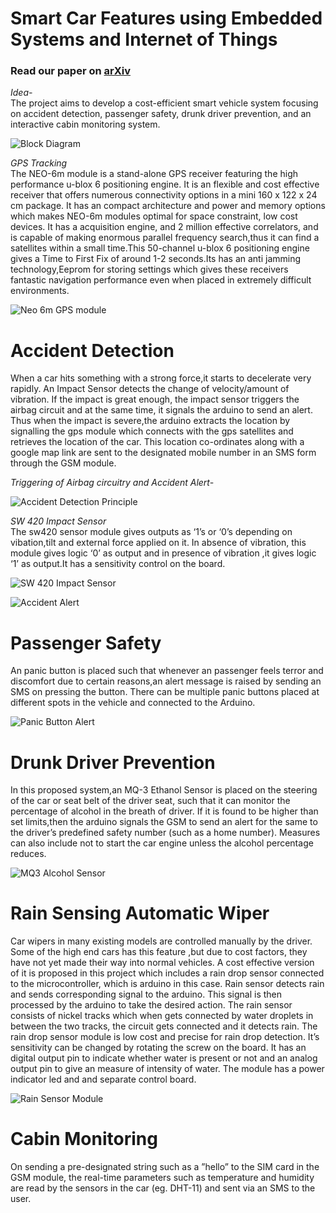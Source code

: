 # Smart Car Features using Embedded Systems and Internet of Things

### Read our paper on [arXiv](https://arxiv.org/pdf/2101.00496.pdf)


*Idea-*\
The project aims to develop a cost-efficient smart vehicle system focusing on accident detection, passenger safety, drunk driver prevention, and an interactive cabin monitoring system.


![Block Diagram](https://github.com/Abhishek0697/IoT_SmartCar/blob/master/docs/Block%20Diagram.PNG)


*GPS Tracking*\
The NEO-6m module is a  stand-alone GPS receiver featuring the high performance u-blox 6 positioning engine. It is an flexible and cost effective receiver that offers  numerous connectivity options in a mini 160 x 122 x 24 cm package. It has an  compact architecture and power and memory options which  makes NEO-6m modules optimal for space constraint, low cost devices. It has a acquisition engine, and 2 million  effective correlators, and is capable of making enormous parallel frequency search,thus it can find a satellites within a small time.This 50-channel u-blox 6 positioning engine gives a Time to First Fix of around 1-2 seconds.Its has an anti jamming technology,Eeprom for storing settings which gives these receivers fantastic navigation performance even when placed in extremely difficult environments.


![Neo 6m GPS module](https://github.com/Abhishek0697/IoT_SmartCar/blob/master/docs/Neo%206m%20GPS%20module.PNG)



# Accident Detection


When a car hits something with a strong force,it starts to decelerate  very rapidly. An Impact Sensor detects the change of velocity/amount of vibration. If the impact is great enough, the impact sensor triggers the airbag circuit and at the same time, it signals  the arduino to send  an alert. Thus when the impact is severe,the arduino extracts the location by signalling the gps module which connects with the gps satellites and retrieves the location of the car. This location co-ordinates along with a google map link are sent to the designated mobile number in an SMS form through the GSM module.


*Triggering of Airbag circuitry and Accident Alert-*

![Accident Detection Principle](https://github.com/Abhishek0697/IoT_SmartCar/blob/master/docs/Accident%20Detection%20Principle.PNG)


*SW 420 Impact Sensor*\
The sw420 sensor module gives outputs as ‘1’s or ‘0’s   depending on vibation,tilt and external force applied on it. In absence of  vibration, this module gives logic ‘0’ as output and in presence of vibration ,it gives logic ‘1’ as output.It has a sensitivity control on the board.


![SW 420 Impact Sensor](https://github.com/Abhishek0697/IoT_SmartCar/blob/master/docs/SW%20420%20Impact%20Sensor.PNG)


![Accident Alert](https://github.com/Abhishek0697/IoT_SmartCar/blob/master/docs/Accident%20Alert.PNG)




# Passenger Safety

An panic button is placed such that whenever an passenger feels terror and discomfort due to certain reasons,an alert message is raised by sending an SMS on pressing the button. There can be multiple panic buttons placed at different spots in the vehicle and connected to the Arduino.


![Panic Button Alert](https://github.com/Abhishek0697/IoT_SmartCar/blob/master/docs/Panic%20Button%20Alert.PNG)




# Drunk Driver Prevention

In this proposed system,an MQ-3 Ethanol Sensor is placed on the steering of the car or seat belt of the driver seat, such that it can monitor the percentage of alcohol in the breath of driver. If it is found to be higher than set limits,then the arduino signals the GSM to send an alert for the same to the driver’s predefined safety number (such as a home number). Measures can also include not to start the car engine unless the alcohol percentage reduces.


![MQ3 Alcohol Sensor](https://github.com/Abhishek0697/IoT_SmartCar/blob/master/docs/MQ3%20Alcohol%20Sensor.PNG)




# Rain Sensing Automatic Wiper


Car wipers in many existing models are controlled manually by the driver. Some of the high end cars has this feature ,but due to cost factors, they have not yet made their way into normal vehicles. A cost effective version of it is proposed in this project which includes a rain drop sensor connected to the microcontroller, which is arduino in this case. Rain sensor detects rain and sends corresponding signal to the arduino. This signal is then processed by the arduino to take the desired action. The rain sensor consists of nickel tracks which when gets connected by water droplets in between the two tracks, the circuit gets connected and it detects rain. The rain drop sensor module is low cost and precise for rain drop detection. It’s sensitivity can be changed by rotating the screw on the board. It has an digital output pin to indicate whether water is present or not and an analog output pin to give an measure of intensity of water. The module has a power indicator led and and separate control board.


![Rain Sensor Module](https://github.com/Abhishek0697/IoT_SmartCar/blob/master/docs/Rain%20Sensor%20Module.PNG)




# Cabin Monitoring


On sending a pre-designated string such as a ”hello” to the SIM card in the GSM module, the real-time parameters such as temperature and humidity are read by the sensors in the car (eg. DHT-11) and sent via an SMS to the user.


